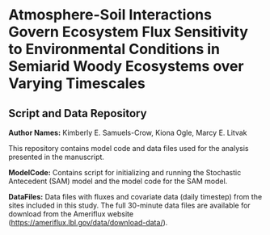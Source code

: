 # Atmosphere-Soil Interactions Govern Ecosystem Flux Sensitivity to Environmental Conditions in Semiarid Woody Ecosystems over Varying Timescales 

## Script and Data Repository

**Author Names:** Kimberly E. Samuels-Crow, Kiona Ogle, Marcy E. Litvak

This repository contains model code and data files used for the analysis presented in the manuscript.

**ModelCode:** 
Contains script for initializing and running the Stochastic Antecedent (SAM) model and the model code for the SAM model.

**DataFiles:**
Data files with fluxes and covariate data (daily timestep) from the sites included in this study. The full 30-minute data files are available for download from the Ameriflux website (https://ameriflux.lbl.gov/data/download-data/).

